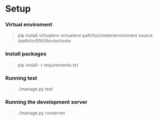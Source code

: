 # Setup

### Virtual enviroment

>pip install virtualenv
>virtualenv path/to/create/enviroment
>source /path/to/ENV/bin/activate

### Install packages

>pip install -r requirements.txt

### Running test

>./manage.py test

### Running the development server

>./manage.py runserver
